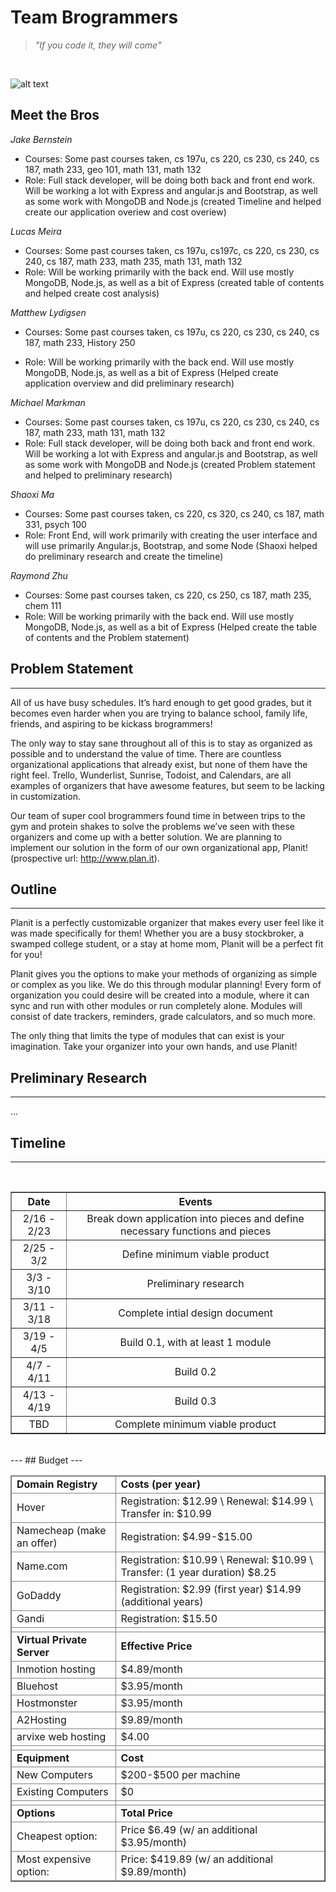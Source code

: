# **Team Brogrammers**

> *"If you code it, they will come"*

<br />


![alt text](http://hsto.org/getpro/habr/comment_images/149/047/4eb/1490474ebb013d073ecd9c05c76b46dc.png)



## Meet the Bros

*Jake Bernstein*
- Courses:  Some past courses taken, cs 197u,  cs 220, cs 230, cs 240, cs 187, math 233, geo 101,  math 131, math 132
- Role: Full stack developer, will be doing both back and front end work. Will be working a lot with Express and angular.js and Bootstrap, as well as some work with MongoDB and Node.js (created Timeline and helped create our application overiew and cost overiew)

*Lucas Meira*
- Courses:  Some past courses taken, cs 197u, cs197c,  cs 220, cs 230, cs 240, cs 187, math 233, math 235, math 131, math 132
- Role: Will be working primarily with the back end. Will use mostly MongoDB, Node.js, as well as a bit of Express (created table of contents and helped create cost analysis)

*Matthew Lydigsen*
* Courses:  Some past courses taken, cs 197u,  cs 220, cs 230, cs 240, cs 187, 
            math 233, History 250
- Role: Will be working primarily with the back end. Will use mostly MongoDB, Node.js, as well as a bit of Express (Helped create application overview and did preliminary research)

*Michael Markman*
- Courses:  Some past courses taken, cs 197u,  cs 220, cs 230, cs 240, cs 187, math 233,  math 131, math 132
- Role: Full stack developer, will be doing both back and front end work. Will be working a lot with Express and angular.js and Bootstrap, as well as some work with MongoDB and Node.js (created Problem statement and helped to preliminary research)

*Shaoxi Ma*
- Courses: Some past courses taken,  cs 220, cs 320, cs 240, cs 187, math 331,  psych 100
- Role: Front End, will work primarily with creating the user interface and will use primarily Angular.js, Bootstrap, and some Node (Shaoxi helped do preliminary research and create the timeline)

*Raymond Zhu*
- Courses:  Some past courses taken, cs 220, cs 250, cs 187, math 235,  chem 111
- Role: Will be working primarily with the back end. Will use mostly MongoDB, Node.js, as well as a bit of Express (Helped create the table of contents and the Problem statement)

## Problem Statement
---
All of us have busy schedules. It’s hard enough to get good grades, but it becomes even harder when you are trying to balance school, family life, friends, and aspiring to be kickass brogrammers! 

The only way to stay sane throughout all of this is to stay as organized as possible and to understand the value of time. There are countless organizational applications that already exist, but none of them have the right feel.  Trello, Wunderlist, Sunrise, Todoist,  and Calendars,  are all examples of  organizers that have  awesome features, but seem to be lacking in customization. 

Our team of super cool brogrammers found time in between trips to the gym and protein shakes to solve the problems we’ve seen with these organizers and come up with a better solution.  We are planning to implement our solution in the form of our own organizational app, Planit! (prospective url: http://www.plan.it).

## Outline
---
Planit is a perfectly customizable organizer that makes every user feel like it was made specifically for them! Whether you are a busy stockbroker, a swamped college student, or a stay at home mom, Planit will be a perfect fit for you! 

Planit gives you the options to make your methods of organizing as simple or complex as you like. We do this through modular planning! Every form of organization you could desire will be created into a module, where it can sync and run with other modules or run completely alone. Modules will consist of date trackers, reminders, grade calculators, and so much more. 

The only thing that limits the type of modules that can exist is your imagination. Take your organizer into your own hands, and use Planit!

## Preliminary Research
---

...

## Timeline
---
<br />
<table border align=center> 
  <tr>
    <th>Date</th>
    <th>Events</th>
  </tr>
  <tr align=center>
    <td>2/16 - 2/23</td>
    <td>Break down application into pieces and define necessary functions and pieces</td>
  </tr>
  <tr align=center>
    <td>2/25 - 3/2</td>
    <td>Define minimum viable product</td>
  </tr>
  <tr align=center>
    <td>3/3 - 3/10</td>
    <td>Preliminary research</td>
  </tr>
  <tr align=center>
    <td>3/11 - 3/18</td>
    <td>Complete intial design document</td>
  </tr>
  <tr align=center>
    <td>3/19 - 4/5</td>
    <td>Build 0.1, with at least 1 module</td>
  </tr>
  <tr align=center>
    <td>4/7 - 4/11</td>
    <td>Build 0.2</td>
  </tr>
  <tr align=center>
    <td>4/13 - 4/19</td>
    <td>Build 0.3</td>
  </tr>
  <tr align=center>
    <td>TBD</td>
    <td>Complete minimum viable product</td>
  </tr>
</table>


<br />
---
## Budget
---
<br />
<table border align="center">
<thead>
<td><strong>Domain Registry</strong></td>
<td><strong>Costs (per year)<em> </em></strong></td>
</tr>
<tr>
<td>Hover</td>
<td>Registration: $12.99 \ Renewal: $14.99 \ Transfer in: $10.99</td>
</tr>
<tr>
<td>Namecheap (make an offer)</td>
<td>Registration: $4.99-$15.00</td>
</tr>
<tr>
<td>Name.com</td>
<td>Registration: $10.99 \ Renewal: $10.99 \  Transfer: (1 year duration) $8.25</td>
</tr>
<tr>
<td>GoDaddy</td>
<td>Registration: $2.99 (first year) $14.99 (additional years)</td>
</tr>
<tr>
<td>Gandi</td>
<td>Registration: $15.50</td>
</tr>
<tr>
<td></td>
<td></td>
</tr>
<tr>
<td><strong>Virtual Private Server</strong></td>
<td><strong>Effective Price</strong></td>
</tr>
<tr>
<td>Inmotion hosting</td>
<td>$4.89/month</td>
</tr>
<tr>
<td>Bluehost</td>
<td>$3.95/month</td>
</tr>
<tr>
<td>Hostmonster</td>
<td>$3.95/month</td>
</tr>
<tr>
<td>A2Hosting</td>
<td>$9.89/month</td>
</tr>
<tr>
<td>arvixe web hosting</td>
<td>$4.00</td>
</tr>
<tr>
<td></td>
<td></td>
</tr>
<tr>
<td><strong>Equipment</strong></td>
<td><strong>Cost</strong></td>
</tr>
<tr>
<td>New Computers</td>
<td>$200-$500 per machine</td>
</tr>
<tr>
<td>Existing Computers</td>
<td>$0</td>
</tr>
<tr>
<td></td>
<td></td>
</tr>
<tr>
<td><strong>Options</strong></td>
<td><strong>Total Price</strong></td>
</tr>
<tr>
<td>Cheapest option:</td>
<td>Price $6.49 (w/ an additional $3.95/month)</td>
</tr>
<tr>
<td>Most expensive option:</td>
<td>Price: $419.89 (w/ an additional $9.89/month)</td>
</tr>
</tbody>
</table>
